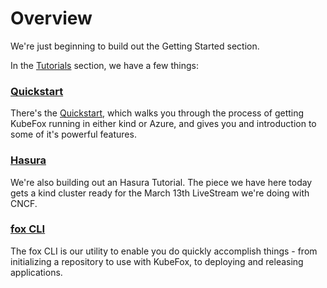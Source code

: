 # Overview

We're just beginning to build out the Getting Started section.

In the [Tutorials](./tutorials/index.md) section, we have a few things:

### [Quickstart](./tutorials/quickstart.md)

There's the [Quickstart](./tutorials/quickstart.md), which walks you
through the process of getting KubeFox running in either kind or Azure, and
gives you and introduction to some of it's powerful features.  

### [Hasura](./tutorials/hasura.md)

We're also building out an Hasura Tutorial.  The piece we have here today
gets a kind cluster ready for the March 13th LiveStream we're doing with CNCF.

### [fox CLI](./install_fox_cli.md)

The fox CLI is our utility to enable you do quickly accomplish things - from
initializing a repository to use with KubeFox, to deploying and releasing
applications.
